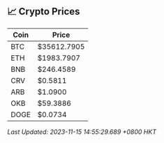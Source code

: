 ## 📈 Crypto Prices

| Coin | Price |
| ---- | ----- |
| BTC | $35612.7905 |
| ETH | $1983.7907 |
| BNB | $246.4589 |
| CRV | $0.5811 |
| ARB | $1.0900 |
| OKB | $59.3886 |
| DOGE | $0.0734 |

_Last Updated: 2023-11-15 14:55:29.689 +0800 HKT_
